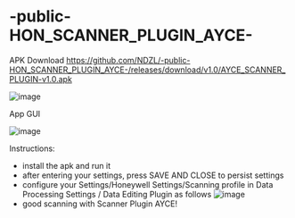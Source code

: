 # -public-HON_SCANNER_PLUGIN_AYCE-

APK Download
https://github.com/NDZL/-public-HON_SCANNER_PLUGIN_AYCE-/releases/download/v1.0/AYCE_SCANNER_PLUGIN-v1.0.apk

![image](https://user-images.githubusercontent.com/11386676/181271984-6218e5a2-fc6a-4da5-9f10-53785e12612e.png)


App GUI

![image](https://user-images.githubusercontent.com/11386676/181269053-5f4814e2-9535-4c8d-90f9-fa3ca20902bb.png)

Instructions:
- install the apk and run it
- after entering your settings, press SAVE AND CLOSE to persist settings
- configure your Settings/Honeywell Settings/Scanning profile in Data Processing Settings / Data Editing Plugin as follows
![image](https://user-images.githubusercontent.com/11386676/181270535-e2bf5cf8-45aa-4db7-9a24-90c51bbbce2f.png)
- good scanning with Scanner Plugin AYCE!
